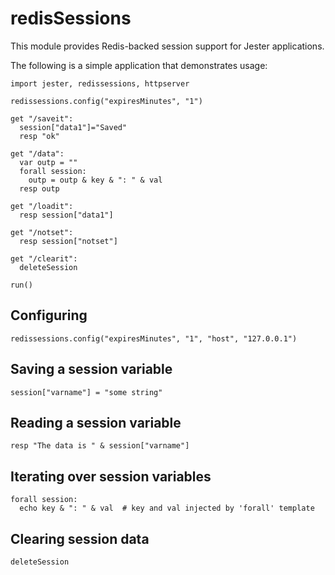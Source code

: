 # redisSessions

This module provides Redis-backed session support for Jester applications.  

The following is a simple application that demonstrates usage:

```Nimrod
import jester, redissessions, httpserver

redissessions.config("expiresMinutes", "1")

get "/saveit":
  session["data1"]="Saved"
  resp "ok"

get "/data":
  var outp = ""
  forall session:
    outp = outp & key & ": " & val
  resp outp

get "/loadit":
  resp session["data1"]

get "/notset":
  resp session["notset"]

get "/clearit":
  deleteSession

run()
```

## Configuring
```Nimrod
redissessions.config("expiresMinutes", "1", "host", "127.0.0.1")
```

## Saving a session variable
```Nimrod
session["varname"] = "some string"
```

## Reading a session variable
```Nimrod
resp "The data is " & session["varname"]
```

## Iterating over session variables
```Nimrod
forall session:
  echo key & ": " & val  # key and val injected by 'forall' template
```

## Clearing session data
```Nimrod
deleteSession
```
